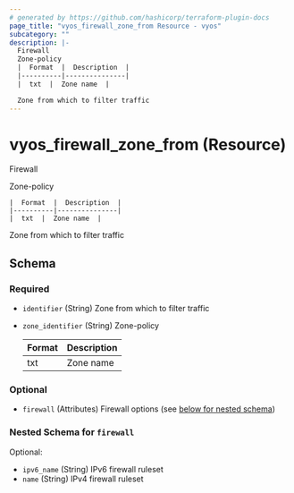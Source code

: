 ```yaml
---
# generated by https://github.com/hashicorp/terraform-plugin-docs
page_title: "vyos_firewall_zone_from Resource - vyos"
subcategory: ""
description: |-
  Firewall
  Zone-policy
  |  Format  |  Description  |
  |----------|---------------|
  |  txt  |  Zone name  |

  Zone from which to filter traffic
---
```


# vyos_firewall_zone_from (Resource)

Firewall

Zone-policy

    |  Format  |  Description  |
    |----------|---------------|
    |  txt  |  Zone name  |

Zone from which to filter traffic



<!-- schema generated by tfplugindocs -->
## Schema

### Required

- `identifier` (String) Zone from which to filter traffic
- `zone_identifier` (String) Zone-policy

    |  Format  |  Description  |
    |----------|---------------|
    |  txt  |  Zone name  |

### Optional

- `firewall` (Attributes) Firewall options (see [below for nested schema](#nestedatt--firewall))

<a id="nestedatt--firewall"></a>
### Nested Schema for `firewall`

Optional:

- `ipv6_name` (String) IPv6 firewall ruleset
- `name` (String) IPv4 firewall ruleset
